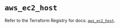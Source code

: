 # `aws_ec2_host`

Refer to the Terraform Registry for docs: [`aws_ec2_host`](https://registry.terraform.io/providers/hashicorp/aws/6.2.0/docs/resources/ec2_host).
